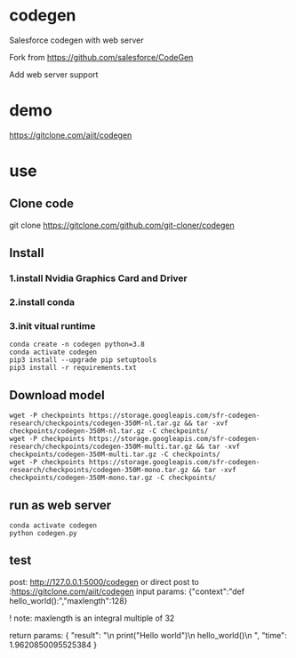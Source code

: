 # codegen

Salesforce codegen with web server

Fork from https://github.com/salesforce/CodeGen

Add web server support 

# demo

https://gitclone.com/aiit/codegen

# use

## Clone code

git clone https://gitclone.com/github.com/git-cloner/codegen

## Install

### 1.install Nvidia Graphics Card and Driver

### 2.install conda

### 3.init vitual runtime

```shell
conda create -n codegen python=3.8
conda activate codegen
pip3 install --upgrade pip setuptools
pip3 install -r requirements.txt
```

## Download model

```shell
wget -P checkpoints https://storage.googleapis.com/sfr-codegen-research/checkpoints/codegen-350M-nl.tar.gz && tar -xvf checkpoints/codegen-350M-nl.tar.gz -C checkpoints/
wget -P checkpoints https://storage.googleapis.com/sfr-codegen-research/checkpoints/codegen-350M-multi.tar.gz && tar -xvf checkpoints/codegen-350M-multi.tar.gz -C checkpoints/
wget -P checkpoints https://storage.googleapis.com/sfr-codegen-research/checkpoints/codegen-350M-mono.tar.gz && tar -xvf checkpoints/codegen-350M-mono.tar.gz -C checkpoints/
```

## run as web server
```shell
conda activate codegen
python codegen.py
```

## test
post: http://127.0.0.1:5000/codegen or direct post to :https://gitclone.com/aiit/codegen
input params: {"context":"def hello_world():","maxlength":128}

! note: maxlength is an integral multiple of 32

return params: 
{
    "result": "\n        print(\"Hello world\")\n        hello_world()\n      ",
    "time": 1.9620850095525384
}